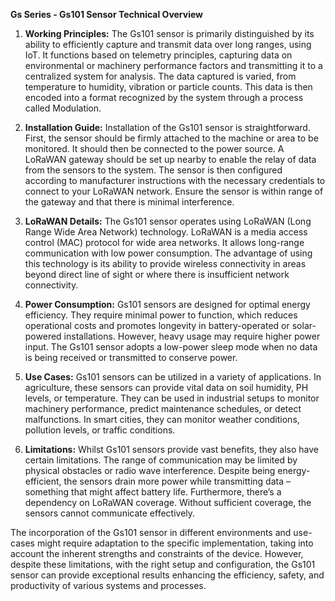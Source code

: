 **Gs Series - Gs101 Sensor Technical Overview**

1. **Working Principles:**
The Gs101 sensor is primarily distinguished by its ability to efficiently capture and transmit data over long ranges, using IoT. It functions based on telemetry principles, capturing data on environmental or machinery performance factors and transmitting it to a centralized system for analysis. The data captured is varied, from temperature to humidity, vibration or particle counts. This data is then encoded into a format recognized by the system through a process called Modulation. 

2. **Installation Guide:** 
Installation of the Gs101 sensor is straightforward. First, the sensor should be firmly attached to the machine or area to be monitored. It should then be connected to the power source. A LoRaWAN gateway should be set up nearby to enable the relay of data from the sensors to the system. The sensor is then configured according to manufacturer instructions with the necessary credentials to connect to your LoRaWAN network. Ensure the sensor is within range of the gateway and that there is minimal interference.

3. **LoRaWAN Details:** 
The Gs101 sensor operates using LoRaWAN (Long Range Wide Area Network) technology. LoRaWAN is a media access control (MAC) protocol for wide area networks. It allows long-range communication with low power consumption. The advantage of using this technology is its ability to provide wireless connectivity in areas beyond direct line of sight or where there is insufficient network connectivity.

4. **Power Consumption:**
Gs101 sensors are designed for optimal energy efficiency. They require minimal power to function, which reduces operational costs and promotes longevity in battery-operated or solar-powered installations. However, heavy usage may require higher power input. The Gs101 sensor adopts a low-power sleep mode when no data is being received or transmitted to conserve power.

5. **Use Cases:** 
Gs101 sensors can be utilized in a variety of applications. In agriculture, these sensors can provide vital data on soil humidity, PH levels, or temperature. They can be used in industrial setups to monitor machinery performance, predict maintenance schedules, or detect malfunctions. In smart cities, they can monitor weather conditions, pollution levels, or traffic conditions.

6. **Limitations:** 
Whilst Gs101 sensors provide vast benefits, they also have certain limitations. The range of communication may be limited by physical obstacles or radio wave interference. Despite being energy-efficient, the sensors drain more power while transmitting data – something that might affect battery life. Furthermore, there’s a dependency on LoRaWAN coverage. Without sufficient coverage, the sensors cannot communicate effectively.

The incorporation of the Gs101 sensor in different environments and use-cases might require adaptation to the specific implementation, taking into account the inherent strengths and constraints of the device. However, despite these limitations, with the right setup and configuration, the Gs101 sensor can provide exceptional results enhancing the efficiency, safety, and productivity of various systems and processes.